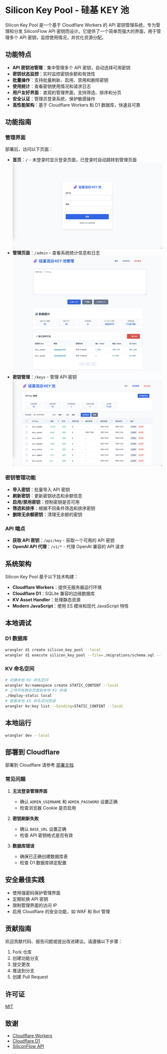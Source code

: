 # Silicon Key Pool - 硅基 KEY 池

Silicon Key Pool 是一个基于 Cloudflare Workers 的 API 密钥管理系统，专为管理和分发 SiliconFlow API 密钥而设计。它提供了一个简单而强大的界面，用于管理多个 API 密钥，监控使用情况，并优化资源分配。

## 功能特点

- **API 密钥池管理**：集中管理多个 API 密钥，自动选择可用密钥
- **密钥状态监控**：实时监控密钥余额和有效性
- **批量操作**：支持批量刷新、启用、禁用和删除密钥
- **使用统计**：查看密钥使用情况和请求日志
- **用户友好界面**：直观的管理界面，支持筛选、排序和分页
- **安全认证**：管理员登录系统，保护敏感操作
- **高性能架构**：基于 Cloudflare Workers 和 D1 数据库，快速且可靠


## 功能指南

### 管理界面

部署后，访问以下页面：

- **首页**：`/` - 未登录时显示登录页面，已登录时自动跳转到管理页面
![首页](./docs/images/login.png)
- **管理页面**：`/admin` - 查看系统统计信息和日志
![管理页面](./docs/images/admin.png)
- **密钥管理**：`/keys` - 管理 API 密钥
![密钥管理](./docs/images/keys.png)

### 密钥管理功能

- **导入密钥**：批量导入 API 密钥
- **刷新密钥**：更新密钥状态和余额信息
- **启用/禁用密钥**：控制密钥是否可用
- **筛选和排序**：根据不同条件筛选和排序密钥
- **删除无余额密钥**：清理无余额的密钥

### API 端点

- **获取 API 密钥**：`/api/key` - 获取一个可用的 API 密钥
- **OpenAI API 代理**：`/v1/*` - 代理 OpenAI 兼容的 API 请求

## 系统架构

Silicon Key Pool 基于以下技术构建：

- **Cloudflare Workers**：提供无服务器运行环境
- **Cloudflare D1**：SQLite 兼容的边缘数据库
- **KV Asset Handler**：处理静态资源
- **Modern JavaScript**：使用 ES 模块和现代 JavaScript 特性

## 本地调试
### D1 数据库
```bash
wrangler d1 create silicon_key_pool --local
wrangler d1 execute silicon_key_pool --file=./migrations/schema.sql --local
```

### KV 命名空间
```bash
# 创建本地 KV 命名空间
wrangler kv:namespace create STATIC_CONTENT --local
# 上传所有静态页面到本地 KV 存储
./deploy-static local
# 查看本地 KV 命名空间资源
wrangler kv:key list --binding=STATIC_CONTENT --local
```

## 本地运行
```bash
wrangler dev --local
```

## 部署到 Cloudflare

部署到 Cloudflare 请参考 [部署文档](./docs/Deploy.MD)

### 常见问题

1. **无法登录管理界面**
   - 确认 `ADMIN_USERNAME` 和 `ADMIN_PASSWORD` 设置正确
   - 检查浏览器 Cookie 是否启用

2. **密钥刷新失败**
   - 确认 `BASE_URL` 设置正确
   - 检查 API 密钥格式是否有效

3. **数据库错误**
   - 确保已正确创建数据库表
   - 检查 D1 数据库绑定配置


## 安全最佳实践

- 使用强密码保护管理界面
- 定期轮换 API 密钥
- 限制管理界面的访问 IP
- 启用 Cloudflare 的安全功能，如 WAF 和 Bot 管理

## 贡献指南

欢迎贡献代码、报告问题或提出改进建议。请遵循以下步骤：

1. Fork 仓库
2. 创建功能分支
3. 提交更改
4. 推送到分支
5. 创建 Pull Request

## 许可证

[MIT](LICENSE)

## 致谢

- [Cloudflare Workers](https://workers.cloudflare.com/)
- [Cloudflare D1](https://developers.cloudflare.com/d1/)
- [SiliconFlow API](https://siliconflow.cn/)
